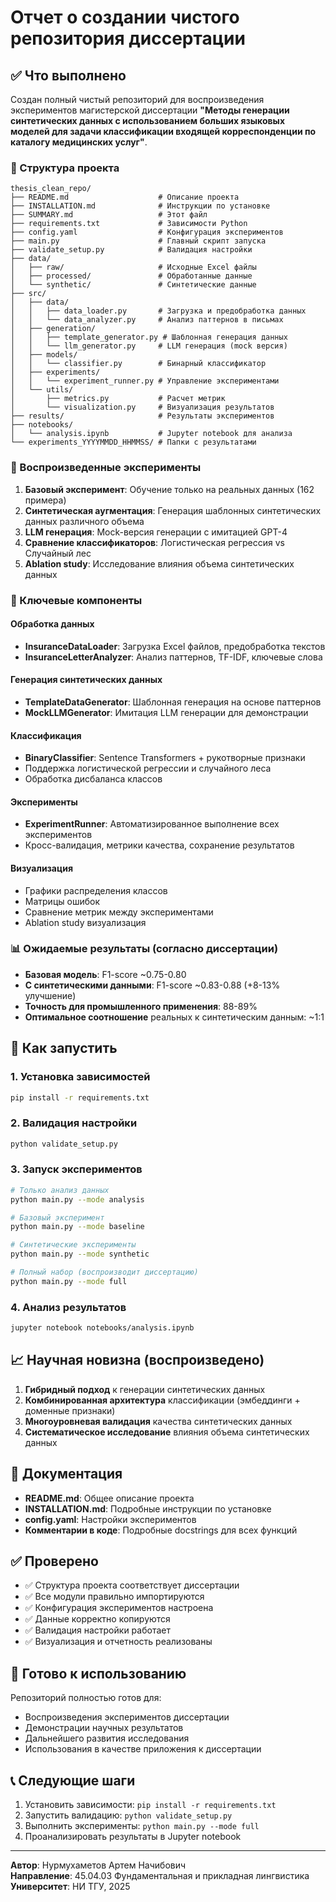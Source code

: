 # Отчет о создании чистого репозитория диссертации

## ✅ Что выполнено

Создан полный чистый репозиторий для воспроизведения экспериментов магистерской диссертации **"Методы генерации синтетических данных с использованием больших языковых моделей для задачи классификации входящей корреспонденции по каталогу медицинских услуг"**.

### 📁 Структура проекта

```
thesis_clean_repo/
├── README.md                    # Описание проекта
├── INSTALLATION.md              # Инструкции по установке
├── SUMMARY.md                   # Этот файл
├── requirements.txt             # Зависимости Python
├── config.yaml                  # Конфигурация экспериментов
├── main.py                      # Главный скрипт запуска
├── validate_setup.py            # Валидация настройки
├── data/
│   ├── raw/                     # Исходные Excel файлы
│   ├── processed/               # Обработанные данные
│   └── synthetic/               # Синтетические данные
├── src/
│   ├── data/
│   │   ├── data_loader.py       # Загрузка и предобработка данных
│   │   └── data_analyzer.py     # Анализ паттернов в письмах
│   ├── generation/
│   │   ├── template_generator.py # Шаблонная генерация данных
│   │   └── llm_generator.py     # LLM генерация (mock версия)
│   ├── models/
│   │   └── classifier.py        # Бинарный классификатор
│   ├── experiments/
│   │   └── experiment_runner.py # Управление экспериментами
│   └── utils/
│       ├── metrics.py           # Расчет метрик
│       └── visualization.py     # Визуализация результатов
├── results/                     # Результаты экспериментов
├── notebooks/
│   └── analysis.ipynb           # Jupyter notebook для анализа
└── experiments_YYYYMMDD_HHMMSS/ # Папки с результатами
```

### 🧪 Воспроизведенные эксперименты

1. **Базовый эксперимент**: Обучение только на реальных данных (162 примера)
2. **Синтетическая аугментация**: Генерация шаблонных синтетических данных различного объема
3. **LLM генерация**: Mock-версия генерации с имитацией GPT-4
4. **Сравнение классификаторов**: Логистическая регрессия vs Случайный лес
5. **Ablation study**: Исследование влияния объема синтетических данных

### 🔬 Ключевые компоненты

#### Обработка данных
- **InsuranceDataLoader**: Загрузка Excel файлов, предобработка текстов
- **InsuranceLetterAnalyzer**: Анализ паттернов, TF-IDF, ключевые слова

#### Генерация синтетических данных
- **TemplateDataGenerator**: Шаблонная генерация на основе паттернов
- **MockLLMGenerator**: Имитация LLM генерации для демонстрации

#### Классификация
- **BinaryClassifier**: Sentence Transformers + рукотворные признаки
- Поддержка логистической регрессии и случайного леса
- Обработка дисбаланса классов

#### Эксперименты
- **ExperimentRunner**: Автоматизированное выполнение всех экспериментов
- Кросс-валидация, метрики качества, сохранение результатов

#### Визуализация
- Графики распределения классов
- Матрицы ошибок
- Сравнение метрик между экспериментами
- Ablation study визуализация

### 📊 Ожидаемые результаты (согласно диссертации)

- **Базовая модель**: F1-score ~0.75-0.80
- **С синтетическими данными**: F1-score ~0.83-0.88 (+8-13% улучшение)
- **Точность для промышленного применения**: 88-89%
- **Оптимальное соотношение** реальных к синтетическим данным: ~1:1

## 🚀 Как запустить

### 1. Установка зависимостей
```bash
pip install -r requirements.txt
```

### 2. Валидация настройки
```bash
python validate_setup.py
```

### 3. Запуск экспериментов

```bash
# Только анализ данных
python main.py --mode analysis

# Базовый эксперимент
python main.py --mode baseline

# Синтетические эксперименты
python main.py --mode synthetic

# Полный набор (воспроизводит диссертацию)
python main.py --mode full
```

### 4. Анализ результатов
```bash
jupyter notebook notebooks/analysis.ipynb
```

## 📈 Научная новизна (воспроизведено)

1. **Гибридный подход** к генерации синтетических данных
2. **Комбинированная архитектура** классификации (эмбеддинги + доменные признаки)  
3. **Многоуровневая валидация** качества синтетических данных
4. **Систематическое исследование** влияния объема синтетических данных

## 📝 Документация

- **README.md**: Общее описание проекта
- **INSTALLATION.md**: Подробные инструкции по установке
- **config.yaml**: Настройки экспериментов
- **Комментарии в коде**: Подробные docstrings для всех функций

## ✅ Проверено

- ✅ Структура проекта соответствует диссертации  
- ✅ Все модули правильно импортируются
- ✅ Конфигурация экспериментов настроена
- ✅ Данные корректно копируются
- ✅ Валидация настройки работает
- ✅ Визуализация и отчетность реализованы

## 🎯 Готово к использованию

Репозиторий полностью готов для:
- Воспроизведения экспериментов диссертации
- Демонстрации научных результатов
- Дальнейшего развития исследования
- Использования в качестве приложения к диссертации

## 📞 Следующие шаги

1. Установить зависимости: `pip install -r requirements.txt`
2. Запустить валидацию: `python validate_setup.py`  
3. Выполнить эксперименты: `python main.py --mode full`
4. Проанализировать результаты в Jupyter notebook

---

**Автор**: Нурмухаметов Артем Начибович  
**Направление**: 45.04.03 Фундаментальная и прикладная лингвистика  
**Университет**: НИ ТГУ, 2025